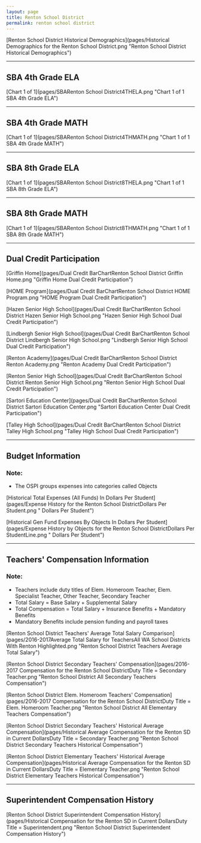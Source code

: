 ```yaml
---
layout: page
title: Renton School District
permalink: renton school district
---
```



[Renton School District Historical Demographics](pages/Historical Demographics for the Renton School District.png "Renton School District Historical Demographics")

___

## SBA 4th Grade ELA

[Chart 1 of 1](pages/SBARenton School District4THELA.png "Chart 1 of 1 SBA 4th Grade ELA")


___

## SBA 4th Grade MATH

[Chart 1 of 1](pages/SBARenton School District4THMATH.png "Chart 1 of 1 SBA 4th Grade MATH")


___

## SBA 8th Grade ELA

[Chart 1 of 1](pages/SBARenton School District8THELA.png "Chart 1 of 1 SBA 8th Grade ELA")


___

## SBA 8th Grade MATH

[Chart 1 of 1](pages/SBARenton School District8THMATH.png "Chart 1 of 1 SBA 8th Grade MATH")


___

## Dual Credit Participation

[Griffin Home](pages/Dual Credit BarChartRenton School District Griffin Home.png "Griffin Home Dual Credit Participation")

[HOME Program](pages/Dual Credit BarChartRenton School District HOME Program.png "HOME Program Dual Credit Participation")

[Hazen Senior High School](pages/Dual Credit BarChartRenton School District Hazen Senior High School.png "Hazen Senior High School Dual Credit Participation")

[Lindbergh Senior High School](pages/Dual Credit BarChartRenton School District Lindbergh Senior High School.png "Lindbergh Senior High School Dual Credit Participation")

[Renton Academy](pages/Dual Credit BarChartRenton School District Renton Academy.png "Renton Academy Dual Credit Participation")

[Renton Senior High School](pages/Dual Credit BarChartRenton School District Renton Senior High School.png "Renton Senior High School Dual Credit Participation")

[Sartori Education Center](pages/Dual Credit BarChartRenton School District Sartori Education Center.png "Sartori Education Center Dual Credit Participation")

[Talley High School](pages/Dual Credit BarChartRenton School District Talley High School.png "Talley High School Dual Credit Participation")


___

## Budget Information
### Note:
- The OSPI groups expenses into categories called Objects

[Historical Total Expenses (All Funds) In Dollars Per Student](pages/Expense History for the Renton School DistrictDollars Per Student.png " Dollars Per Student")

[Historical Gen Fund Expenses By Objects In Dollars Per Student](pages/Expense History by Objects for the Renton School DistrictDollars Per StudentLine.png " Dollars Per Student")


___

## Teachers' Compensation Information
### Note:
- Teachers include duty titles of Elem. Homeroom Teacher, Elem. Specialist Teacher, Other Teacher, Secondary Teacher
- Total Salary = Base Salary + Supplemental Salary
- Total Compensation = Total Salary + Insurance Benefits + Mandatory Benefits
- Mandatory Benefits include pension funding and payroll taxes

[Renton School District Teachers' Average Total Salary Comparison](pages/2016-2017Average Total Salary for TeachersAll WA School Districts With Renton Highlighted.png "Renton School District Teachers Average Total Salary")

[Renton School District Secondary Teachers' Compensation](pages/2016-2017 Compensation for the Renton School DistrictDuty Title = Secondary Teacher.png "Renton School District All Secondary Teachers Compensation")

[Renton School District Elem. Homeroom Teachers' Compensation](pages/2016-2017 Compensation for the Renton School DistrictDuty Title = Elem. Homeroom Teacher.png "Renton School District All Elementary Teachers Compensation")

[Renton School District Secondary Teachers' Historical Average Compensation](pages/Historical Average Compensation for the Renton SD in Current DollarsDuty Title = Secondary Teacher.png "Renton School District Secondary Teachers Historical Compensation")

[Renton School District Elementary Teachers' Historical Average Compensation](pages/Historical Average Compensation for the Renton SD in Current DollarsDuty Title = Elementary Teacher.png "Renton School District Elementary Teachers Historical Compensation")


___

## Superintendent Compensation History

[Renton School District Superintendent Compensation History](pages/Historical Compensation for the Renton SD in Current DollarsDuty Title = Superintendent.png "Renton School District Superintendent Compensation History")

